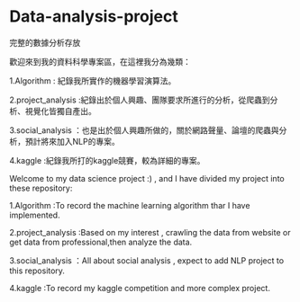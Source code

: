 # Data-analysis-project
完整的數據分析存放

歡迎來到我的資料科學專案區，在這裡我分為幾類：

1.Algorithm : 紀錄我所實作的機器學習演算法。

2.project_analysis :紀錄出於個人興趣、團隊要求所進行的分析，從爬蟲到分析、視覺化皆獨自產出。

3.social_analysis ：也是出於個人興趣所做的，關於網路聲量、論壇的爬蟲與分析，預計將來加入NLP的專案。

4.kaggle :紀錄我所打的kaggle競賽，較為詳細的專案。



Welcome to my data science project  :) , and I have divided my project into these repository:

1.Algorithm :To record the machine learning algorithm thar I have implemented.

2.project_analysis :Based on my interest , crawling the data from website or get data from professional,then analyze the data.

3.social_analysis ：All about social analysis , expect to add NLP project to this repository.

4.kaggle :To record my kaggle competition and more complex project.


